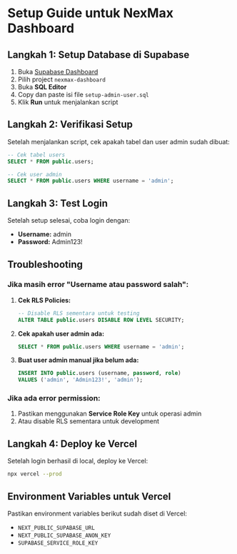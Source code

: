 # Setup Guide untuk NexMax Dashboard

## Langkah 1: Setup Database di Supabase

1. Buka [Supabase Dashboard](https://supabase.com/dashboard)
2. Pilih project `nexmax-dashboard`
3. Buka **SQL Editor**
4. Copy dan paste isi file `setup-admin-user.sql`
5. Klik **Run** untuk menjalankan script

## Langkah 2: Verifikasi Setup

Setelah menjalankan script, cek apakah tabel dan user admin sudah dibuat:

```sql
-- Cek tabel users
SELECT * FROM public.users;

-- Cek user admin
SELECT * FROM public.users WHERE username = 'admin';
```

## Langkah 3: Test Login

Setelah setup selesai, coba login dengan:
- **Username:** admin
- **Password:** Admin123!

## Troubleshooting

### Jika masih error "Username atau password salah":

1. **Cek RLS Policies:**
   ```sql
   -- Disable RLS sementara untuk testing
   ALTER TABLE public.users DISABLE ROW LEVEL SECURITY;
   ```

2. **Cek apakah user admin ada:**
   ```sql
   SELECT * FROM public.users WHERE username = 'admin';
   ```

3. **Buat user admin manual jika belum ada:**
   ```sql
   INSERT INTO public.users (username, password, role) 
   VALUES ('admin', 'Admin123!', 'admin');
   ```

### Jika ada error permission:

1. Pastikan menggunakan **Service Role Key** untuk operasi admin
2. Atau disable RLS sementara untuk development

## Langkah 4: Deploy ke Vercel

Setelah login berhasil di local, deploy ke Vercel:

```bash
npx vercel --prod
```

## Environment Variables untuk Vercel

Pastikan environment variables berikut sudah diset di Vercel:

- `NEXT_PUBLIC_SUPABASE_URL`
- `NEXT_PUBLIC_SUPABASE_ANON_KEY`
- `SUPABASE_SERVICE_ROLE_KEY` 